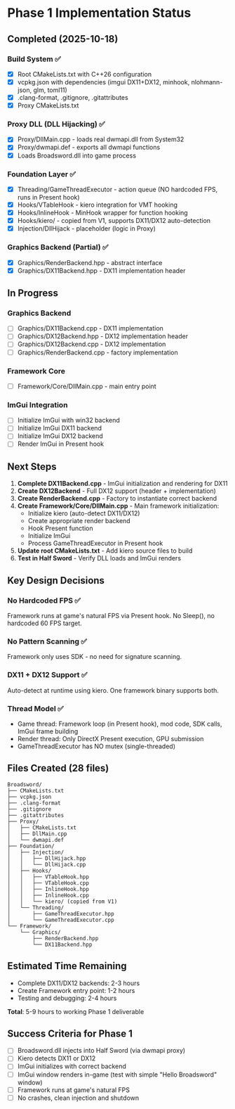 # Phase 1 Implementation Status

## Completed (2025-10-18)

### Build System ✅
- [x] Root CMakeLists.txt with C++26 configuration
- [x] vcpkg.json with dependencies (imgui DX11+DX12, minhook, nlohmann-json, glm, toml11)
- [x] .clang-format, .gitignore, .gitattributes
- [x] Proxy CMakeLists.txt

### Proxy DLL (DLL Hijacking) ✅
- [x] Proxy/DllMain.cpp - loads real dwmapi.dll from System32
- [x] Proxy/dwmapi.def - exports all dwmapi functions
- [x] Loads Broadsword.dll into game process

### Foundation Layer ✅
- [x] Threading/GameThreadExecutor - action queue (NO hardcoded FPS, runs in Present hook)
- [x] Hooks/VTableHook - kiero integration for VMT hooking
- [x] Hooks/InlineHook - MinHook wrapper for function hooking
- [x] Hooks/kiero/ - copied from V1, supports DX11/DX12 auto-detection
- [x] Injection/DllHijack - placeholder (logic in Proxy)

### Graphics Backend (Partial) ✅
- [x] Graphics/RenderBackend.hpp - abstract interface
- [x] Graphics/DX11Backend.hpp - DX11 implementation header

## In Progress

### Graphics Backend
- [ ] Graphics/DX11Backend.cpp - DX11 implementation
- [ ] Graphics/DX12Backend.hpp - DX12 implementation header
- [ ] Graphics/DX12Backend.cpp - DX12 implementation
- [ ] Graphics/RenderBackend.cpp - factory implementation

### Framework Core
- [ ] Framework/Core/DllMain.cpp - main entry point

### ImGui Integration
- [ ] Initialize ImGui with win32 backend
- [ ] Initialize ImGui DX11 backend
- [ ] Initialize ImGui DX12 backend
- [ ] Render ImGui in Present hook

## Next Steps

1. **Complete DX11Backend.cpp** - ImGui initialization and rendering for DX11
2. **Create DX12Backend** - Full DX12 support (header + implementation)
3. **Create RenderBackend.cpp** - Factory to instantiate correct backend
4. **Create Framework/Core/DllMain.cpp** - Main framework initialization:
   - Initialize kiero (auto-detect DX11/DX12)
   - Create appropriate render backend
   - Hook Present function
   - Initialize ImGui
   - Process GameThreadExecutor in Present hook
5. **Update root CMakeLists.txt** - Add kiero source files to build
6. **Test in Half Sword** - Verify DLL loads and ImGui renders

## Key Design Decisions

### No Hardcoded FPS ✅
Framework runs at game's natural FPS via Present hook. No Sleep(), no hardcoded 60 FPS target.

### No Pattern Scanning ✅
Framework only uses SDK - no need for signature scanning.

### DX11 + DX12 Support ✅
Auto-detect at runtime using kiero. One framework binary supports both.

### Thread Model ✅
- Game thread: Framework loop (in Present hook), mod code, SDK calls, ImGui frame building
- Render thread: Only DirectX Present execution, GPU submission
- GameThreadExecutor has NO mutex (single-threaded)

## Files Created (28 files)

```
Broadsword/
├── CMakeLists.txt
├── vcpkg.json
├── .clang-format
├── .gitignore
├── .gitattributes
├── Proxy/
│   ├── CMakeLists.txt
│   ├── DllMain.cpp
│   └── dwmapi.def
├── Foundation/
│   ├── Injection/
│   │   ├── DllHijack.hpp
│   │   └── DllHijack.cpp
│   ├── Hooks/
│   │   ├── VTableHook.hpp
│   │   ├── VTableHook.cpp
│   │   ├── InlineHook.hpp
│   │   ├── InlineHook.cpp
│   │   └── kiero/ (copied from V1)
│   └── Threading/
│       ├── GameThreadExecutor.hpp
│       └── GameThreadExecutor.cpp
└── Framework/
    └── Graphics/
        ├── RenderBackend.hpp
        └── DX11Backend.hpp
```

## Estimated Time Remaining

- Complete DX11/DX12 backends: 2-3 hours
- Create Framework entry point: 1-2 hours
- Testing and debugging: 2-4 hours

**Total**: 5-9 hours to working Phase 1 deliverable

## Success Criteria for Phase 1

- [ ] Broadsword.dll injects into Half Sword (via dwmapi proxy)
- [ ] Kiero detects DX11 or DX12
- [ ] ImGui initializes with correct backend
- [ ] ImGui window renders in-game (test with simple "Hello Broadsword" window)
- [ ] Framework runs at game's natural FPS
- [ ] No crashes, clean injection and shutdown

